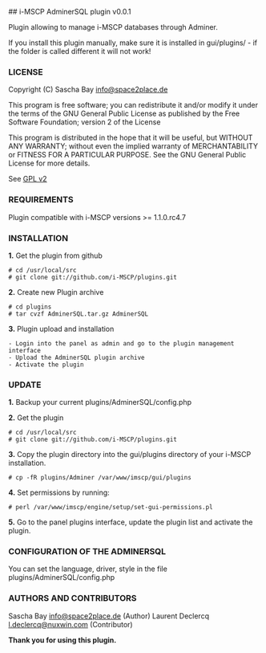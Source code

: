 ## i-MSCP AdminerSQL plugin v0.0.1

Plugin allowing to manage i-MSCP databases through Adminer.

If you install this plugin manually, make sure it is installed in
gui/plugins/ - if the folder is called different it will not work!

### LICENSE

Copyright (C) Sascha Bay <info@space2place.de>

This program is free software; you can redistribute it and/or modify
it under the terms of the GNU General Public License as published by
the Free Software Foundation; version 2 of the License

This program is distributed in the hope that it will be useful,
but WITHOUT ANY WARRANTY; without even the implied warranty of
MERCHANTABILITY or FITNESS FOR A PARTICULAR PURPOSE.  See the
GNU General Public License for more details.

See [GPL v2](http://www.gnu.org/licenses/gpl-2.0.html "GPL v2")

### REQUIREMENTS

Plugin compatible with i-MSCP versions >= 1.1.0.rc4.7

### INSTALLATION

**1.** Get the plugin from github

	# cd /usr/local/src
	# git clone git://github.com/i-MSCP/plugins.git

**2.** Create new Plugin archive

	# cd plugins
	# tar cvzf AdminerSQL.tar.gz AdminerSQL

**3.** Plugin upload and installation

	- Login into the panel as admin and go to the plugin management interface
	- Upload the AdminerSQL plugin archive
	- Activate the plugin

### UPDATE

**1.** Backup your current plugins/AdminerSQL/config.php

**2.** Get the plugin

	# cd /usr/local/src
	# git clone git://github.com/i-MSCP/plugins.git

**3.** Copy the plugin directory into the gui/plugins directory of your i-MSCP installation.

	# cp -fR plugins/Adminer /var/www/imscp/gui/plugins

**4.** Set permissions by running:

	# perl /var/www/imscp/engine/setup/set-gui-permissions.pl

**5.** Go to the panel plugins interface, update the plugin list and activate the plugin.

### CONFIGURATION OF THE ADMINERSQL

You can set the language, driver, style in the file plugins/AdminerSQL/config.php

### AUTHORS AND CONTRIBUTORS

Sascha Bay <info@space2place.de> (Author)
Laurent Declercq <l.declercq@nuxwin.com> (Contributor)

**Thank you for using this plugin.**
